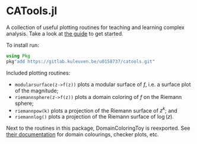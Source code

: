 # CATools.jl

A collection of useful plotting routines for teaching and learning complex
analysis.  Take a look at [the
guide](https://gitlab.kuleuven.be/u0158737/catools/-/blob/main/guide/guide.pdf)
to get started.

To install run:
```julia
using Pkg
pkg"add https://gitlab.kuleuven.be/u0158737/catools.git"
```

Included plotting routines:

- `modularsurface(z->f(z))` plots a modular surface of $f$, i.e. a surface plot of the magnitude;
- `riemannsphere(z->f(z))` plots a domain coloring of $f$ on the Riemann sphere;
- `riemannpow(k)` plots a projection of the Riemann surface of $z^k$; and
- `riemannlog()` plots a projection of the Riemann surface of $\log(z)$.

Next to the routines in this package, DomainColoringToy is reexported.
See [their documentation](https://eprovst.github.io/DomainColoring.jl)
for domain colourings, checker plots, etc.
